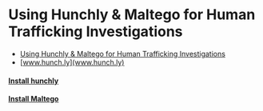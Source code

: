 # Using Hunchly & Maltego for Human Trafficking Investigations
- [Using Hunchly & Maltego for Human Trafficking Investigations](https://www.youtube.com/watch?v=xlxpfvlUZLA)
- [www.hunch.ly](www.hunch.ly)

#### [Install hunchly](https://www.hunch.ly/downloads) 
#### [Install Maltego](https://www.paterva.com/web7/downloads.php)
